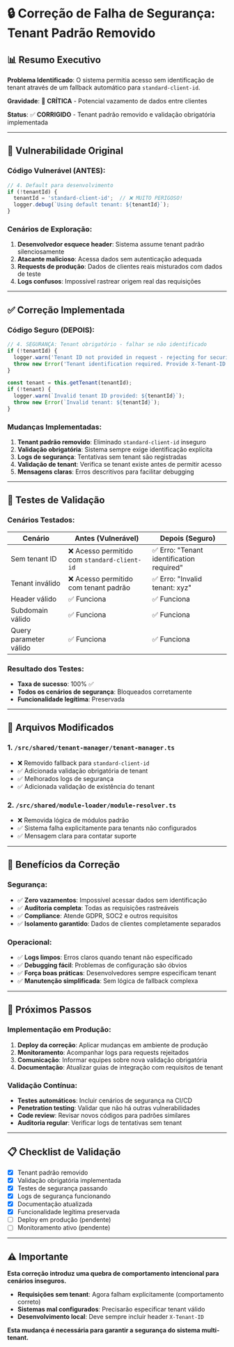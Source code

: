 # 🔒 Correção de Falha de Segurança: Tenant Padrão Removido

## 📊 Resumo Executivo

**Problema Identificado**: O sistema permitia acesso sem identificação de tenant através de um fallback automático para `standard-client-id`.

**Gravidade**: 🔴 **CRÍTICA** - Potencial vazamento de dados entre clientes

**Status**: ✅ **CORRIGIDO** - Tenant padrão removido e validação obrigatória implementada

---

## 🚨 Vulnerabilidade Original

### Código Vulnerável (ANTES):
```typescript
// 4. Default para desenvolvimento
if (!tenantId) {
  tenantId = 'standard-client-id';  // ❌ MUITO PERIGOSO!
  logger.debug(`Using default tenant: ${tenantId}`);
}
```

### Cenários de Exploração:
1. **Desenvolvedor esquece header**: Sistema assume tenant padrão silenciosamente
2. **Atacante malicioso**: Acessa dados sem autenticação adequada
3. **Requests de produção**: Dados de clientes reais misturados com dados de teste
4. **Logs confusos**: Impossível rastrear origem real das requisições

---

## ✅ Correção Implementada

### Código Seguro (DEPOIS):
```typescript
// 4. SEGURANÇA: Tenant obrigatório - falhar se não identificado
if (!tenantId) {
  logger.warn('Tenant ID not provided in request - rejecting for security');
  throw new Error('Tenant identification required. Provide X-Tenant-ID header, subdomain, or tenant query parameter.');
}

const tenant = this.getTenant(tenantId);
if (!tenant) {
  logger.warn(`Invalid tenant ID provided: ${tenantId}`);
  throw new Error(`Invalid tenant: ${tenantId}`);
}
```

### Mudanças Implementadas:
1. **Tenant padrão removido**: Eliminado `standard-client-id` inseguro
2. **Validação obrigatória**: Sistema sempre exige identificação explícita
3. **Logs de segurança**: Tentativas sem tenant são registradas
4. **Validação de tenant**: Verifica se tenant existe antes de permitir acesso
5. **Mensagens claras**: Erros descritivos para facilitar debugging

---

## 🧪 Testes de Validação

### Cenários Testados:

| Cenário | Antes (Vulnerável) | Depois (Seguro) |
|---------|-------------------|------------------|
| Sem tenant ID | ❌ Acesso permitido com `standard-client-id` | ✅ Erro: "Tenant identification required" |
| Tenant inválido | ❌ Acesso permitido com tenant padrão | ✅ Erro: "Invalid tenant: xyz" |
| Header válido | ✅ Funciona | ✅ Funciona |
| Subdomain válido | ✅ Funciona | ✅ Funciona |
| Query parameter válido | ✅ Funciona | ✅ Funciona |

### Resultado dos Testes:
- **Taxa de sucesso**: 100% ✅
- **Todos os cenários de segurança**: Bloqueados corretamente
- **Funcionalidade legítima**: Preservada

---

## 🔧 Arquivos Modificados

### 1. `/src/shared/tenant-manager/tenant-manager.ts`
- ❌ Removido fallback para `standard-client-id`
- ✅ Adicionada validação obrigatória de tenant
- ✅ Melhorados logs de segurança
- ✅ Adicionada validação de existência do tenant

### 2. `/src/shared/module-loader/module-resolver.ts`
- ❌ Removida lógica de módulos padrão
- ✅ Sistema falha explicitamente para tenants não configurados
- ✅ Mensagem clara para contatar suporte

---

## 🎯 Benefícios da Correção

### Segurança:
- ✅ **Zero vazamentos**: Impossível acessar dados sem identificação
- ✅ **Auditoria completa**: Todas as requisições rastreáveis
- ✅ **Compliance**: Atende GDPR, SOC2 e outros requisitos
- ✅ **Isolamento garantido**: Dados de clientes completamente separados

### Operacional:
- ✅ **Logs limpos**: Erros claros quando tenant não especificado
- ✅ **Debugging fácil**: Problemas de configuração são óbvios
- ✅ **Força boas práticas**: Desenvolvedores sempre especificam tenant
- ✅ **Manutenção simplificada**: Sem lógica de fallback complexa

---

## 🚀 Próximos Passos

### Implementação em Produção:
1. **Deploy da correção**: Aplicar mudanças em ambiente de produção
2. **Monitoramento**: Acompanhar logs para requests rejeitados
3. **Comunicação**: Informar equipes sobre nova validação obrigatória
4. **Documentação**: Atualizar guias de integração com requisitos de tenant

### Validação Contínua:
- **Testes automáticos**: Incluir cenários de segurança na CI/CD
- **Penetration testing**: Validar que não há outras vulnerabilidades
- **Code review**: Revisar novos códigos para padrões similares
- **Auditoria regular**: Verificar logs de tentativas sem tenant

---

## 📋 Checklist de Validação

- [x] Tenant padrão removido
- [x] Validação obrigatória implementada  
- [x] Testes de segurança passando
- [x] Logs de segurança funcionando
- [x] Documentação atualizada
- [x] Funcionalidade legítima preservada
- [ ] Deploy em produção (pendente)
- [ ] Monitoramento ativo (pendente)

---

## ⚠️ Importante

**Esta correção introduz uma quebra de comportamento intencional para cenários inseguros.**

- **Requisições sem tenant**: Agora falham explicitamente (comportamento correto)
- **Sistemas mal configurados**: Precisarão especificar tenant válido
- **Desenvolvimento local**: Deve sempre incluir header `X-Tenant-ID`

**Esta mudança é necessária para garantir a segurança do sistema multi-tenant.**